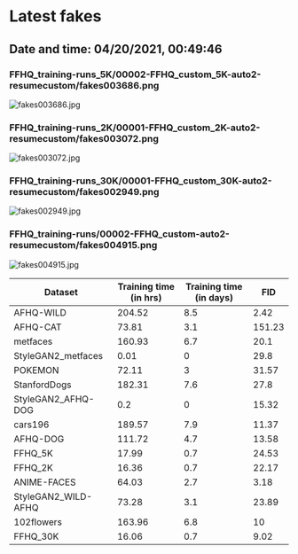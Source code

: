 # Latest fakes
## Date and time: 04/20/2021, 00:49:46
### FFHQ_training-runs_5K/00002-FFHQ_custom_5K-auto2-resumecustom/fakes003686.png
![fakes003686.jpg](https://i.ibb.co/xq8GV4f/371a641bbbc6.jpg "FFHQ_training-runs_5K/00002-FFHQ_custom_5K-auto2-resumecustom/fakes003686.png")

### FFHQ_training-runs_2K/00001-FFHQ_custom_2K-auto2-resumecustom/fakes003072.png
![fakes003072.jpg](https://i.ibb.co/FmGQvmB/09249bc0ce12.jpg "FFHQ_training-runs_2K/00001-FFHQ_custom_2K-auto2-resumecustom/fakes003072.png")

### FFHQ_training-runs_30K/00001-FFHQ_custom_30K-auto2-resumecustom/fakes002949.png
![fakes002949.jpg](https://i.ibb.co/7j68CkL/636e2e7a9a61.jpg "FFHQ_training-runs_30K/00001-FFHQ_custom_30K-auto2-resumecustom/fakes002949.png")

### FFHQ_training-runs/00002-FFHQ_custom-auto2-resumecustom/fakes004915.png
![fakes004915.jpg](https://i.ibb.co/HpMxyym/c0b671bafbdf.jpg "FFHQ_training-runs/00002-FFHQ_custom-auto2-resumecustom/fakes004915.png")

| Dataset             |   Training time (in hrs) |   Training time (in days) |    FID |
|---------------------|--------------------------|---------------------------|--------|
| AFHQ-WILD           |                   204.52 |                       8.5 |   2.42 |
| AFHQ-CAT            |                    73.81 |                       3.1 | 151.23 |
| metfaces            |                   160.93 |                       6.7 |  20.1  |
| StyleGAN2_metfaces  |                     0.01 |                       0   |  29.8  |
| POKEMON             |                    72.11 |                       3   |  31.57 |
| StanfordDogs        |                   182.31 |                       7.6 |  27.8  |
| StyleGAN2_AFHQ-DOG  |                     0.2  |                       0   |  15.32 |
| cars196             |                   189.57 |                       7.9 |  11.37 |
| AFHQ-DOG            |                   111.72 |                       4.7 |  13.58 |
| FFHQ_5K             |                    17.99 |                       0.7 |  24.53 |
| FFHQ_2K             |                    16.36 |                       0.7 |  22.17 |
| ANIME-FACES         |                    64.03 |                       2.7 |   3.18 |
| StyleGAN2_WILD-AFHQ |                    73.28 |                       3.1 |  23.89 |
| 102flowers          |                   163.96 |                       6.8 |  10    |
| FFHQ_30K            |                    16.06 |                       0.7 |   9.02 |